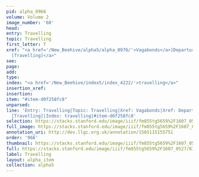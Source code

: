 ```yaml
---
pid: alpha_0966
volume: Volume 2
image_number: '60'
head: 
entry: Travelling
topic: Travelling
first_letter: T
xref: "<a href='/New_Beehive/alpha5/alpha_0976/'>Vagabonds</a>|Departure|<a href='/New_Beehive/toc/toc2_223/'>1149
  [Travelling]</a>"
see: 
page: 
add: 
type: 
index: "<a href='/New_Beehive/index5/index_4222/'>travelling</a>"
insertion_xref: 
insertion: 
item: "#item-d0f258fc8"
unparsed: 
line: 'Entry: Travelling|Topic: Travelling|Xref: Vagabonds|Xref: Departure|Xref: 1149
  [Travelling]|Index: travelling|#item-d0f258fc8'
selection: https://stacks.stanford.edu/image/iiif/fm855tg5659%2F1607_0527/810,1627,2937,569/full/0/default.jpg
full_image: https://stacks.stanford.edu/image/iiif/fm855tg5659%2F1607_0527/full/full/0/default.jpg
annotation_uri: http://dev.llgc.org.uk/annotation/1565115155751
order: '966'
thumbnail: https://stacks.stanford.edu/image/iiif/fm855tg5659%2F1607_0527/810,1627,600,180/250,/0/default.jpg
full: https://stacks.stanford.edu/image/iiif/fm855tg5659%2F1607_0527/810,1627,2937,569/full/0/default.jpg
label: Travelling
layout: alpha_item
collection: alpha5
---
```

